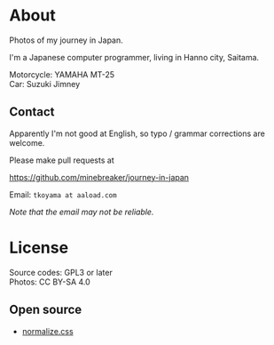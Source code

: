 # About

Photos of my journey in Japan.

I'm a Japanese computer programmer, living in Hanno city, Saitama.

Motorcycle: YAMAHA MT-25  
Car: Suzuki Jimney


## Contact

Apparently I'm not good at English, so typo / grammar corrections are welcome.

Please make pull requests at

https://github.com/minebreaker/journey-in-japan

Email: `tkoyama at aaload.com`

*Note that the email may not be reliable.*


# License

Source codes: GPL3 or later  
Photos: CC BY-SA 4.0


## Open source

* [normalize.css](https://github.com/necolas/normalize.css/blob/master/LICENSE.md)
